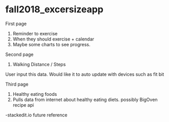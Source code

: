 # fall2018_excersizeapp  
First page

 1. Reminder to exercise
 2. When they should exercise + calendar
 3. Maybe some charts to see progress.

Second page

 1. Walking Distance / Steps

User input this data. Would like it to auto update with devices such as fit bit

Third page

 1. Healthy eating foods
 2. Pulls data from internet about healthy eating diets.
possibly BigOven recipe api

-stackedit.io future reference
